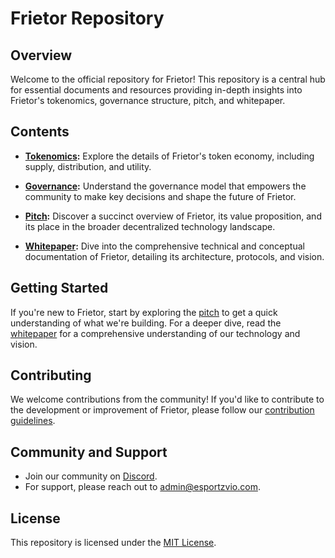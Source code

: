 # Frietor Repository

## Overview

Welcome to the official repository for Frietor! This repository is a central hub for essential documents and resources providing in-depth insights into Frietor's tokenomics, governance structure, pitch, and whitepaper.

## Contents

- **[Tokenomics](/tokenomics/README.md):** Explore the details of Frietor's token economy, including supply, distribution, and utility.

- **[Governance](/governance/README.md):** Understand the governance model that empowers the community to make key decisions and shape the future of Frietor.

- **[Pitch](/pitch/Esportzvio%20-%20Pitch%20deck.pdf):** Discover a succinct overview of Frietor, its value proposition, and its place in the broader decentralized technology landscape.

- **[Whitepaper](/whitepaper/whitepaper.pdf):** Dive into the comprehensive technical and conceptual documentation of Frietor, detailing its architecture, protocols, and vision.

## Getting Started

If you're new to Frietor, start by exploring the [pitch](/pitch/Esportzvio%20-%20Pitch%20deck.pdf) to get a quick understanding of what we're building. For a deeper dive, read the [whitepaper](/whitepaper/whitepaper.pdf) for a comprehensive understanding of our technology and vision.

## Contributing

We welcome contributions from the community! If you'd like to contribute to the development or improvement of Frietor, please follow our [contribution guidelines](./CONTRIBUTING.md).

## Community and Support

- Join our community on [Discord](https://discord.gg/frietor).
- For support, please reach out to [admin@esportzvio.com](mailto:admin@esportzvio.com).

## License

This repository is licensed under the [MIT License](./LICENSE).